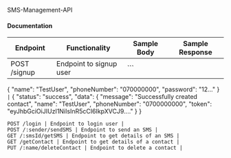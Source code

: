  SMS-Management-API

#### Documentation
Endpoint | Functionality | Sample Body | Sample Response
------------ | ------------- | ------------- | -------------
POST /signup | Endpoint to signup user | ```
{
	"name": "TestUser",
  "phoneNumber": "070000000",
  "password": "12..."
} 
``` | ```
{
    "status": "success",
    "data": {
        "message": "Successfully created contact",
        "name": "TestUser",
        "phoneNumber": "0700000000",
        "token": "eyJhbGciOiJIUzI1NiIsInR5cCI6IkpXVCJ9...."
    }
}
```
POST /login | Endpoint to login user | 
POST /:sender/sendSMS | Endpoint to send an SMS | 
GET /:smsId/getSMS | Endpoint to get details of an SMS | 
GET /getContact | Endpoint to get details of a contact | 
PUT /:name/deleteContact | Endpoint to delete a contact | 